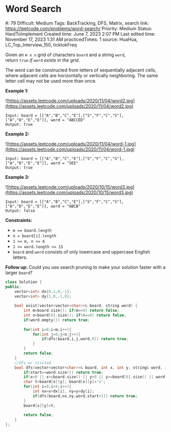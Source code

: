 # Word Search

#: 79
Difficult: Medium
Tags: BackTracking, DFS, Matrix, search
link: https://leetcode.com/problems/word-search/
Priority: Medium
Status: HardToImplement
Created time: June 7, 2023 2:07 PM
Last edited time: November 17, 2023 1:31 AM
practicedTimes: 1
source: HuaHua, LC_Top_Interview_150, ticktokFreq

Given an `m x n` grid of characters `board` and a string `word`, return `true` *if* `word` *exists in the grid*.

The word can be constructed from letters of sequentially adjacent cells, where adjacent cells are horizontally or vertically neighboring. The same letter cell may not be used more than once.

**Example 1:**

![https://assets.leetcode.com/uploads/2020/11/04/word2.jpg](https://assets.leetcode.com/uploads/2020/11/04/word2.jpg)

```
Input: board = [["A","B","C","E"],["S","F","C","S"],["A","D","E","E"]], word = "ABCCED"
Output: true

```

**Example 2:**

![https://assets.leetcode.com/uploads/2020/11/04/word-1.jpg](https://assets.leetcode.com/uploads/2020/11/04/word-1.jpg)

```
Input: board = [["A","B","C","E"],["S","F","C","S"],["A","D","E","E"]], word = "SEE"
Output: true

```

**Example 3:**

![https://assets.leetcode.com/uploads/2020/10/15/word3.jpg](https://assets.leetcode.com/uploads/2020/10/15/word3.jpg)

```
Input: board = [["A","B","C","E"],["S","F","C","S"],["A","D","E","E"]], word = "ABCB"
Output: false

```

**Constraints:**

- `m == board.length`
- `n = board[i].length`
- `1 <= m, n <= 6`
- `1 <= word.length <= 15`
- `board` and `word` consists of only lowercase and uppercase English letters.

**Follow up:** Could you use search pruning to make your solution faster with a larger `board`?

```cpp
class Solution {
public:
    vector<int> dx{0,1,0,-1};
    vector<int> dy{1,0,-1,0};
    
    bool exist(vector<vector<char>>& board, string word) {
        int m=board.size(); if(m==0) return false;
        int n=board[0].size(); if(n==0) return false;
        if(word.empty()) return true;
        
        for(int i=0;i<m;i++){
            for(int j=0;j<n;j++){
                if(dfs(board,i,j,word,0)) return true;
            }
        }
        return false;
    }
    //dfs w/ visited
    bool dfs(vector<vector<char>>& board, int x, int y, string& word, int start){
        if(start==word.size()) return true;
        if(x<0 || x>=board.size() || y<0 || y>=board[0].size() || word[start]!=board[x][y]) return false;
        char t=board[x][y]; board[x][y]='v';
        for(int i=0;i<4;i++){
            int nx=x+dx[i], ny=y+dy[i];
            if(dfs(board,nx,ny,word,start+1)) return true;
        }
        board[x][y]=t;
        
        return false;
    }
};
```
